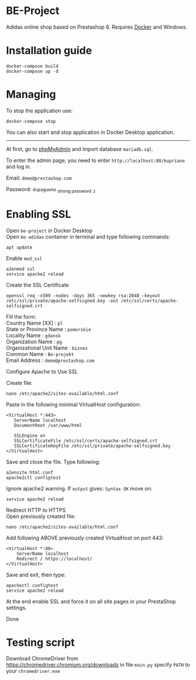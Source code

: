 # BE-Project
Adidas online shop based on Prestashop 8. Requires [Docker](https://www.docker.com/products/docker-desktop/) and Windows.

# Installation guide
```
docker-compose build
docker-compose up -d
```

# Managing
To stop the application use:
```
docker-compose stop
```
You can also start and stop application in Docker Desktop application.

---
At first, go to [phpMyAdmin](http://localhost:81) and import database `mariadb.sql`.


To enter the admin page, you need to enter `http://localhost:80/kupriano` and log in.

Email: `demo@prestashop.com`

Password: `dupaguwno` <sub>strong password ;)</sub>

# Enabling SSL
Open `be-project` in Docker Desktop <br />
Open `be-adidas` container in terminal and type following commands:

```
apt update
```
Enable `mod_ssl`

```
a2enmod ssl
service apache2 reload
```

Create the SSL Certificate
```
openssl req -x509 -nodes -days 365 -newkey rsa:2048 -keyout /etc/ssl/private/apache-selfsigned.key -out /etc/ssl/certs/apache-selfsigned.crt
```
Fill the form:<br />
Country Name [XX] : `pl`<br />
State or Province Name : `pomorskie`<br />
Locality Name : `gdansk` <br />
Organization Name : `pg`<br />
Organizational Unit Name : `biznes`<br />
Common Name : `Be-projekt`<br />
Email Address : `demo@prestashop.com`<br />

Configure Apache to Use SSL

Create file:
```
nano /etc/apache2/sites-available/html.conf
```

Paste in the following minimal VirtualHost configuration:
```
<VirtualHost *:443>
   ServerName localhost
   DocumentRoot /var/www/html

   SSLEngine on
   SSLCertificateFile /etc/ssl/certs/apache-selfsigned.crt
   SSLCertificateKeyFile /etc/ssl/private/apache-selfsigned.key
</VirtualHost>
```

Save and close the file. Type following:

```
a2ensite html.conf
apache2ctl configtest
```
Ignore apache2 warning. If `output` gives: `Syntax OK` move on:
```
service apache2 reload
```

Redirect HTTP to HTTPS<br />
Open previously created file:

```
nano /etc/apache2/sites-available/html.conf
```
Add following ABOVE previously created VirtualHost on port 443:
```
<VirtualHost *:80>
    ServerName localhost
    Redirect / https://localhost/
</VirtualHost>
```
Save and exit, then type:

```
apachectl configtest
service apache2 reload
```

At the end enable SSL and force it on all site pages in your PrestaShop settings.

Done

# Testing script
Download ChromeDriver from https://chromedriver.chromium.org/downloads
in file `main.py` specify `PATH` to your `chromedriver.exe`
